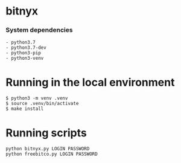 # bitnyx

### System dependencies
```
- python3.7
- python3.7-dev
- python3-pip
- python3-venv
```

# Running in the local environment
```
$ python3 -m venv .venv
$ source .venv/bin/activate
$ make install
```

# Running scripts

```
python bitnyx.py LOGIN PASSWORD
python freebitco.py LOGIN PASSWORD
```
